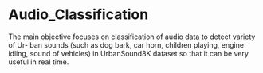 # Audio_Classification
The main objective focuses on classification of audio data to detect variety of Ur- ban sounds (such as dog bark, car horn, children playing, engine idling, sound of vehicles) in UrbanSound8K dataset so that it can be very useful in real time. 
